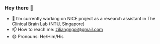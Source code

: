 ### Hey there 👋

- 🔭 I’m currently working on NICE project as a research assistant in The Clinical Brain Lab (NTU, Singapore)
- 📫 How to reach me: ziliangngoi@gmail.com
- 😄 Pronouns: He/Him/His

